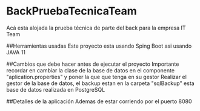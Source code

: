 # BackPruebaTecnicaTeam
Acá esta alojada la prueba técnica de parte del back para la empresa IT Team 

##Herramientas usadas
Este proyecto esta usando Sping Boot asi usando JAVA 11

##Cambios que debe hacer antes de ejecutar el proyecto
Importante recordar en cambiar la clase de la base de datos en el componente "aplication.properties" y poner la que que tenga en su gestor
Realizar el gestor de la base de datos, el backup estan en la carpeta "sqlBackup" esta base de datos realizada en PostgreSQL

##Detalles de la aplicación
Ademas de estar corriendo por el puerto 8080
